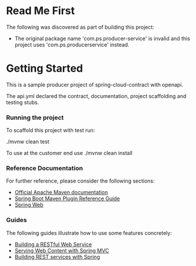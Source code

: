 # Read Me First
The following was discovered as part of building this project:

* The original package name 'com.ps.producer-service' is invalid and this project uses 'com.ps.producerservice' instead.

# Getting Started
This is a sample producer project of spring-cloud-contract with openapi.

The api.yml declared the contract, documentation, project scaffolding and testing stubs.

### Running the project
To scaffold this project with test run:

./mvnw clean test

To use at the customer end use
./mvnw clean install

### Reference Documentation
For further reference, please consider the following sections:

* [Official Apache Maven documentation](https://maven.apache.org/guides/index.html)
* [Spring Boot Maven Plugin Reference Guide](https://docs.spring.io/spring-boot/docs/2.2.5.RELEASE/maven-plugin/)
* [Spring Web](https://docs.spring.io/spring-boot/docs/2.2.5.RELEASE/reference/htmlsingle/#boot-features-developing-web-applications)

### Guides
The following guides illustrate how to use some features concretely:

* [Building a RESTful Web Service](https://spring.io/guides/gs/rest-service/)
* [Serving Web Content with Spring MVC](https://spring.io/guides/gs/serving-web-content/)
* [Building REST services with Spring](https://spring.io/guides/tutorials/bookmarks/)

